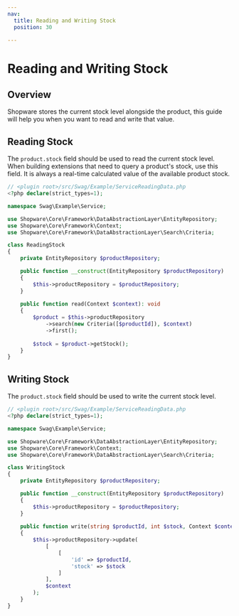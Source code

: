 ```yaml
---
nav:
  title: Reading and Writing Stock
  position: 30

---
```


# Reading and Writing Stock

## Overview

Shopware stores the current stock level alongside the product, this guide will help you when you want to read and write that value.

## Reading Stock

The `product.stock` field should be used to read the current stock level. When building extensions that need to query a product's stock, use this field. It is always a real-time calculated value of the available product stock.

```php
// <plugin root>/src/Swag/Example/ServiceReadingData.php
<?php declare(strict_types=1);

namespace Swag\Example\Service;

use Shopware\Core\Framework\DataAbstractionLayer\EntityRepository;
use Shopware\Core\Framework\Context;
use Shopware\Core\Framework\DataAbstractionLayer\Search\Criteria;

class ReadingStock
{
    private EntityRepository $productRepository;

    public function __construct(EntityRepository $productRepository)
    {
        $this->productRepository = $productRepository;
    }
    
    public function read(Context $context): void
    {
        $product = $this->productRepository
            ->search(new Criteria([$productId]), $context)
            ->first();
            
        $stock = $product->getStock();
    }
}
```

## Writing Stock

The `product.stock` field should be used to write the current stock level.

```php
// <plugin root>/src/Swag/Example/ServiceReadingData.php
<?php declare(strict_types=1);

namespace Swag\Example\Service;

use Shopware\Core\Framework\DataAbstractionLayer\EntityRepository;
use Shopware\Core\Framework\Context;
use Shopware\Core\Framework\DataAbstractionLayer\Search\Criteria;

class WritingStock
{
    private EntityRepository $productRepository;

    public function __construct(EntityRepository $productRepository)
    {
        $this->productRepository = $productRepository;
    }
    
    public function write(string $productId, int $stock, Context $context): void
    {
        $this->productRepository->update(
            [
                [
                    'id' => $productId,
                    'stock' => $stock
                ]
            ],
            $context
        );
    }
}
```
